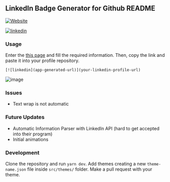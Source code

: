 ## LinkedIn Badge Generator for Github README

[![Website](https://img.shields.io/website?label=Linkedin%20Badge%20Generator&style=for-the-badge&url=https%3A%2F%2Flinkedin-github-readme.onrender.com%2F)](https://linkedin-github-readme.onrender.com/)

[![linkedin](https://linkedin-github-readme.onrender.com/api/render/Mauricio%20Munoz/Software%20Engineer/Colonist/CETYS%20Universidad/dark/https%3A%2F%2Fmedia.licdn.com%2Fdms%2Fimage%2FD5603AQFmH4WZgKO7yw%2Fprofile-displayphoto-shrink_400_400%2F0%2F1674516296571%3Fe%3D1682553600%26v%3Dbeta%26t%3Dq8V4tAAonJ5dX5ZqJJRKxg4H0l7yBwlZn_JsYGycWDc)](https://www.linkedin.com/in/mmunoz15/)

### Usage
Enter the [this page](https://linkedin-github.herokuapp.com/) and fill the required information. Then, copy the link and paste it into your profile repository.

```
[![linkedin](app-generated-url)](your-linkedin-profile-url)
```
![image](https://user-images.githubusercontent.com/74751751/145731472-d2f4ca91-4915-4221-9c93-4e4cd55bd5ba.png)

### Issues
- Text wrap is not automatic

### Future Updates
- Automatic Information Parser with LinkedIn API (hard to get accepted into their program)
- Initial animations

### Development
Clone the repository and run `yarn dev`. 
Add themes creating a new `theme-name.json` file inside `src/themes/` folder. Make a pull request with your theme.
